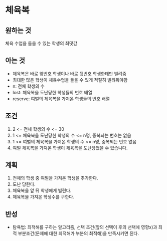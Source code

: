 # 체육복

## 원하는 것

체육 수업을 들을 수 있는 학생의 최댓값

## 아는 것

- 체육복은 바로 앞번호 학생이나 바로 뒷번호 학생한테만 빌려줌
- 최대한 많은 학생이 체육수업을 들을 수 있게 적절히 빌려줘야함
- n: 전체 학생의 수 
- lost: 체육복을 도난당한 학생들의 번호 배열
- reserve: 여벌의 체육복을 가져온 학생들의 번호 배열

## 조건

1. 2 <= 전체 학생의 수 <= 30
2. 1 <= 체육복을 도난당한 학생의 수 <= n명, 중복되는 번호는 없음
3. 1 <= 여벌의 체육복을 가져온 학생의 수 <= n명, 중복되는 번호 없음
4. 여벌 체육복을 가져온 학생이 체육복을 도난당했을 수 있습니다.

## 계획

1. 전체의 학생 중 여벌을 가져온 학생을 추가한다.
2. 도난 당한다.
3. 체육복을 앞 뒤 학생에게 빌린다.
4. 체육복을 가져온 학생수를 구한다.

## 반성

- 탐욕법: 최적해를 구하는 알고리즘, 선택 조건(앞의 선택이 후의 선택에 영향x)과 최적 부분조건(문제에 대한 최적해가 부분의 최적해)을 만족시키면 된다.
